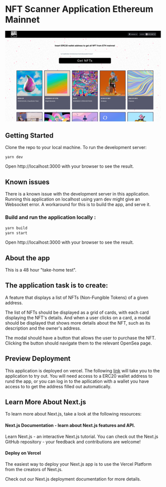 # NFT Scanner Application Ethereum Mainnet

![Application Appearance](https://github.com/Coledevelopment/wallet-nft-scanner/blob/main/public/img/app-pr-scr.png)

## Getting Started

Clone the repo to your local machine. 
To run the development server:
``` node
yarn dev
```
Open http://localhost:3000 with your browser to see the result.

## Known issues

There is a known issue with the development server in this application. Running this application on localhost using yarn dev might give an Websocket error. A workaround for this is to build the app, and serve it.

### Build and run the application locally :

``` node
yarn build
yarn start
```
Open http://localhost:3000 with your browser to see the result.

## About the app

This is a 48 hour "take-home test". 

## The application task is to create:

A feature that displays a list of NFTs (Non-Fungible Tokens) of a given address.

The list of NFTs should be displayed as a grid of cards, with each card displaying the
NFT's details. And when a user clicks on a card, a modal should be displayed that shows more details
about the NFT, such as its description and the owner's address.

The modal should have a button that allows the user to purchase the NFT. Clicking
the button should navigate them to the relevant OpenSea page.

## Preview Deployment

This application is deployed on vercel. The following <a href="https://wallet-nft-scanner.vercel.app/">link</a> will take you to the application to try out.
You will need access to a ERC20 wallet address to rund the app, or you can log in to the apllication with a wallet you have access to to get the address filled out automatically.

## Learn More About Next.js

To learn more about Next.js, take a look at the following resources:

#### Next.js Documentation - learn about Next.js features and API.

Learn Next.js - an interactive Next.js tutorial.
You can check out the Next.js GitHub repository - your feedback and contributions are welcome!

#### Deploy on Vercel

The easiest way to deploy your Next.js app is to use the Vercel Platform from the creators of Next.js.

Check out our Next.js deployment documentation for more details.
